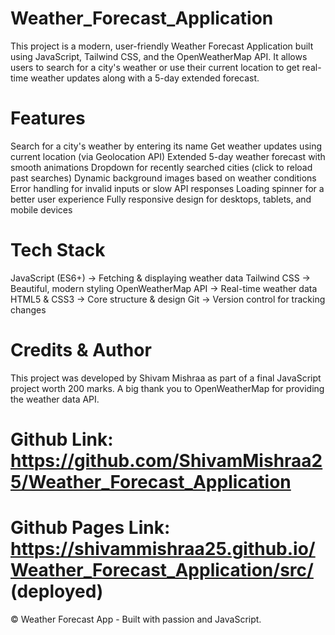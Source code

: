 # Weather_Forecast_Application
This project is a modern, user-friendly Weather Forecast Application built using JavaScript, Tailwind CSS, and the OpenWeatherMap API.
It allows users to search for a city's weather or use their current location to get real-time weather updates along with a 5-day extended forecast.

# Features
Search for a city's weather by entering its name
Get weather updates using current location (via Geolocation API)
Extended 5-day weather forecast with smooth animations
Dropdown for recently searched cities (click to reload past searches)
Dynamic background images based on weather conditions
Error handling for invalid inputs or slow API responses
Loading spinner for a better user experience
Fully responsive design for desktops, tablets, and mobile devices

# Tech Stack
JavaScript (ES6+) → Fetching & displaying weather data
Tailwind CSS → Beautiful, modern styling
OpenWeatherMap API → Real-time weather data
HTML5 & CSS3 → Core structure & design
Git → Version control for tracking changes

# Credits & Author
This project was developed by Shivam Mishraa as part of a final JavaScript project worth 200 marks.
A big thank you to OpenWeatherMap for providing the weather data API.

# Github Link: https://github.com/ShivamMishraa25/Weather_Forecast_Application
# Github Pages Link: https://shivammishraa25.github.io/Weather_Forecast_Application/src/ (deployed)

© Weather Forecast App - Built with passion and JavaScript.